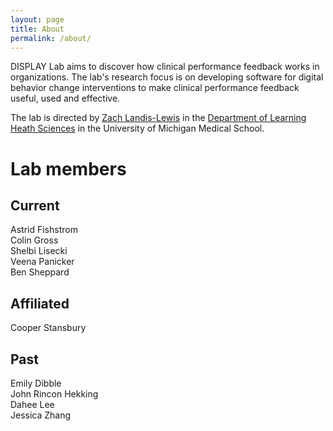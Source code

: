 ```yaml
---
layout: page
title: About
permalink: /about/
---
```


DISPLAY Lab aims to discover how clinical performance feedback works in organizations. The lab's research focus is on developing software for digital behavior change interventions to make clinical performance feedback useful, used and effective.

The lab is directed by [Zach Landis-Lewis](https://medicine.umich.edu/dept/lhs/zach-landis-lewis-phd-mlis) in the [Department of Learning Heath Sciences](https://medicine.umich.edu/dept/learning-health-sciences) in the University of Michigan Medical School.

# Lab members

## Current
Astrid Fishstrom  
Colin Gross  
Shelbi Lisecki  
Veena Panicker  
Ben Sheppard  

## Affiliated
Cooper Stansbury  

## Past  
Emily Dibble  
John Rincon Hekking  
Dahee Lee  
Jessica Zhang  




